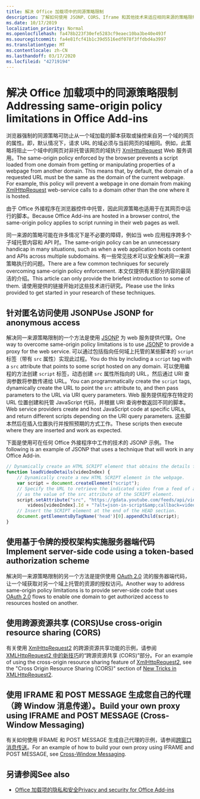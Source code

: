 ```yaml
---
title: 解决 Office 加载项中的同源策略限制
description: 了解如何使用 JSONP、CORS、Iframe 和其他技术来适应相同来源的策略限制。
ms.date: 10/17/2019
localization_priority: Normal
ms.openlocfilehash: fa478b223f30efe5283cf9eaec10ba3be40e493f
ms.sourcegitcommit: fa4e81fcf41b1c39d5516edf078f3ffdbd4a3997
ms.translationtype: MT
ms.contentlocale: zh-CN
ms.lasthandoff: 03/17/2020
ms.locfileid: "42719194"
---
```

# <a name="addressing-same-origin-policy-limitations-in-office-add-ins"></a><span data-ttu-id="83313-103">解决 Office 加载项中的同源策略限制</span><span class="sxs-lookup"><span data-stu-id="83313-103">Addressing same-origin policy limitations in Office Add-ins</span></span>

<span data-ttu-id="83313-p101">浏览器强制的同源策略可防止从一个域加载的脚本获取或操控来自另一个域的网页的属性。即，默认情况下，请求 URL 的域必须与当前网页的域相同。例如，此策略将阻止一个域中的网页对非托管该网页的域执行 [XmlHttpRequest](https://www.w3.org/TR/XMLHttpRequest/) Web 服务调用。</span><span class="sxs-lookup"><span data-stu-id="83313-p101">The same-origin policy enforced by the browser prevents a script loaded from one domain from getting or manipulating properties of a webpage from another domain. This means that, by default, the domain of a requested URL must be the same as the domain of the current webpage. For example, this policy will prevent a webpage in one domain from making [XmlHttpRequest](https://www.w3.org/TR/XMLHttpRequest/) web-service calls to a domain other than the one where it is hosted.</span></span>

<span data-ttu-id="83313-107">由于 Office 外接程序在浏览器控件中托管，因此同源策略也适用于在其网页中运行的脚本。</span><span class="sxs-lookup"><span data-stu-id="83313-107">Because Office Add-ins are hosted in a browser control, the same-origin policy applies to script running in their web pages as well.</span></span>

<span data-ttu-id="83313-108">同一来源的策略可能在许多情况下是不必要的障碍，例如当 web 应用程序跨多个子域托管内容和 API 时。</span><span class="sxs-lookup"><span data-stu-id="83313-108">The same-origin policy can be an unnecessary handicap in many situations, such as when a web application hosts content and APIs across multiple subdomains.</span></span> <span data-ttu-id="83313-109">有一些常见技术可以安全解决同一来源策略执行的问题。</span><span class="sxs-lookup"><span data-stu-id="83313-109">There are a few common techniques for securely overcoming same-origin policy enforcement.</span></span> <span data-ttu-id="83313-110">本文仅提供有关部分内容的最简洁的介绍。</span><span class="sxs-lookup"><span data-stu-id="83313-110">This article can only provide the briefest introduction to some of them.</span></span> <span data-ttu-id="83313-111">请使用提供的链接开始对这些技术进行研究。</span><span class="sxs-lookup"><span data-stu-id="83313-111">Please use the links provided to get started in your research of these techniques.</span></span>

## <a name="use-jsonp-for-anonymous-access"></a><span data-ttu-id="83313-112">针对匿名访问使用 JSONP</span><span class="sxs-lookup"><span data-stu-id="83313-112">Use JSONP for anonymous access</span></span>

<span data-ttu-id="83313-113">解决同一来源策略限制的一个方法是使用 [JSONP](https://www.w3schools.com/js/js_json_jsonp.asp) 为 web 服务提供代理。</span><span class="sxs-lookup"><span data-stu-id="83313-113">One way to overcome same-origin policy limitations is to use [JSONP](https://www.w3schools.com/js/js_json_jsonp.asp) to provide a proxy for the web service.</span></span> <span data-ttu-id="83313-114">可以通过包括指向任何域上托管的某些脚本的 `script` 标签（带有 `src` 属性）实现此过程。</span><span class="sxs-lookup"><span data-stu-id="83313-114">You do this by including a `script` tag with a `src` attribute that points to some script hosted on any domain.</span></span> <span data-ttu-id="83313-115">可以使用编程的方法创建 `script` 标签，动态创建 `src` 属性所指向的 URL，然后通过 URI 查询参数将参数传递给 URL。</span><span class="sxs-lookup"><span data-stu-id="83313-115">You can programmatically create the `script` tags, dynamically create the URL to point the `src` attribute to, and then pass parameters to the URL via URI query parameters.</span></span> <span data-ttu-id="83313-116">Web 服务提供程序在特定的 URL 位置创建和托管 JavaScript 代码，并根据 URI 查询参数返回不同的脚本。</span><span class="sxs-lookup"><span data-stu-id="83313-116">Web service providers create and host JavaScript code at specific URLs, and return different scripts depending on the URI query parameters.</span></span> <span data-ttu-id="83313-117">这些脚本然后在插入位置执行并按照预期的方式工作。</span><span class="sxs-lookup"><span data-stu-id="83313-117">These scripts then execute where they are inserted and work as expected.</span></span>

<span data-ttu-id="83313-118">下面是使用可在任何 Office 外接程序中工作的技术的 JSONP 示例。</span><span class="sxs-lookup"><span data-stu-id="83313-118">The following is an example of JSONP that uses a technique that will work in any Office Add-in.</span></span>

```js
// Dynamically create an HTML SCRIPT element that obtains the details for the specified video.
function loadVideoDetails(videoIndex) {
    // Dynamically create a new HTML SCRIPT element in the webpage.
    var script = document.createElement("script");
    // Specify the URL to retrieve the indicated video from a feed of a current list of videos,
    // as the value of the src attribute of the SCRIPT element. 
    script.setAttribute("src", "https://gdata.youtube.com/feeds/api/videos/" + 
        videos[videoIndex].Id + "?alt=json-in-script&amp;callback=videoDetailsLoaded");
    // Insert the SCRIPT element at the end of the HEAD section.
    document.getElementsByTagName('head')[0].appendChild(script);
}

```


## <a name="implement-server-side-code-using-a-token-based-authorization-scheme"></a><span data-ttu-id="83313-119">使用基于令牌的授权架构实施服务器端代码</span><span class="sxs-lookup"><span data-stu-id="83313-119">Implement server-side code using a token-based authorization scheme</span></span>

<span data-ttu-id="83313-120">解决同一来源策略限制的另一个方法是提供使用 [OAuth 2.0](https://oauth.net/2/) 流的服务器端代码，让一个域获取对另一个域上托管的资源的授权访问。</span><span class="sxs-lookup"><span data-stu-id="83313-120">Another way to address same-origin policy limitations is to provide server-side code that uses [OAuth 2.0](https://oauth.net/2/) flows to enable one domain to get authorized access to resources hosted on another.</span></span> 


## <a name="use-cross-origin-resource-sharing-cors"></a><span data-ttu-id="83313-121">使用跨源资源共享 (CORS)</span><span class="sxs-lookup"><span data-stu-id="83313-121">Use cross-origin resource sharing (CORS)</span></span>


<span data-ttu-id="83313-122">有关使用 [XmlHttpRequest2](https://dvcs.w3.org/hg/xhr/raw-file/tip/Overview.html) 的跨源资源共享功能的示例，请参阅 [XMLHttpRequest2 中的新技巧](https://www.html5rocks.com/en/tutorials/file/xhr2/)的“跨源资源共享 (CORS)”部分。</span><span class="sxs-lookup"><span data-stu-id="83313-122">For an example of using the cross-origin resource sharing feature of [XmlHttpRequest2](https://dvcs.w3.org/hg/xhr/raw-file/tip/Overview.html), see the "Cross Origin Resource Sharing (CORS)" section of [New Tricks in XMLHttpRequest2](https://www.html5rocks.com/en/tutorials/file/xhr2/).</span></span>


## <a name="build-your-own-proxy-using-iframe-and-post-message-cross-window-messaging"></a><span data-ttu-id="83313-123">使用 IFRAME 和 POST MESSAGE 生成您自己的代理（跨 Window 消息传递）。</span><span class="sxs-lookup"><span data-stu-id="83313-123">Build your own proxy using IFRAME and POST MESSAGE (Cross-Window Messaging)</span></span>


<span data-ttu-id="83313-124">有关如何使用 IFRAME 和 POST MESSAGE 生成自己代理的示例，请参阅[跨窗口消息传送](http://ejohn.org/blog/cross-window-messaging/)。</span><span class="sxs-lookup"><span data-stu-id="83313-124">For an example of how to build your own proxy using IFRAME and POST MESSAGE, see [Cross-Window Messaging](http://ejohn.org/blog/cross-window-messaging/).</span></span>


## <a name="see-also"></a><span data-ttu-id="83313-125">另请参阅</span><span class="sxs-lookup"><span data-stu-id="83313-125">See also</span></span>

- [<span data-ttu-id="83313-126">Office 加载项的隐私和安全</span><span class="sxs-lookup"><span data-stu-id="83313-126">Privacy and security for Office Add-ins</span></span>](../concepts/privacy-and-security.md)
    
